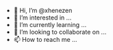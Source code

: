 - 👋 Hi, I’m @xhenezen
- 👀 I’m interested in ...
- 🌱 I’m currently learning ...
- 💞️ I’m looking to collaborate on ...
- 📫 How to reach me ...

<!---
xhenezen/xhenezen is a ✨ special ✨ repository because its `README.md` (this file) appears on your GitHub profile.
You can click the Preview link to take a look at your changes.
--->
